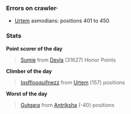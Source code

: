 ### Errors on crawler·
- [Urtem](/#/ranking/Urtem) asmodians: positions 401 to 450


### Stats

**Point scorer of the day**
>[Sumie](/#/character/Deyla/1236631) from [Deyla](/#/ranking/Deyla)  (31627) Honor Points


**Climber of the day**
>[Iqsffiosquifnezz](/#/character/Urtem/1973421) from [Urtem](/#/ranking/Urtem)  (157) positions


**Worst of the day**
>[Gutgara](/#/character/Antriksha/344634) from [Antriksha](/#/ranking/Antriksha)  (-40) positions


